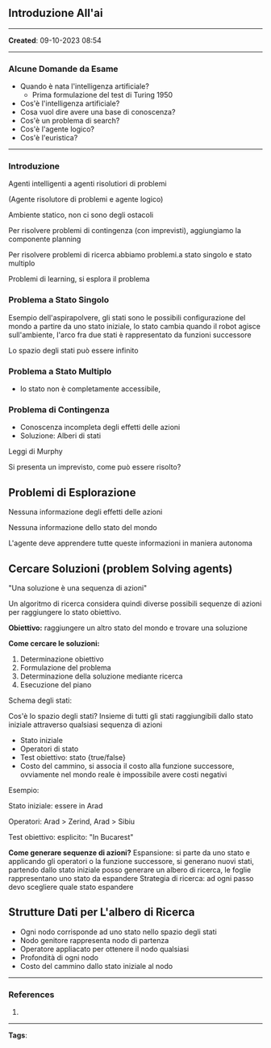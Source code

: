 ## Introduzione All'ai

---

**Created**: 09-10-2023 08:54

---

### Alcune Domande da Esame

- Quando è nata l'intelligenza artificiale? 
	- Prima formulazione del test di Turing 1950
- Cos'è l'intelligenza artificiale?
- Cosa vuol dire avere una base di conoscenza?
- Cos'è un problema di search?
- Cos'è l'agente logico?
- Cos'è l'euristica?

---

### Introduzione

Agenti intelligenti a agenti risolutiori di problemi

(Agente risolutore di problemi e agente logico)

Ambiente statico, non ci sono degli ostacoli

Per risolvere problemi di contingenza (con imprevisti), aggiungiamo la componente planning

Per risolvere problemi di ricerca abbiamo problemi.a stato singolo e stato multiplo

Problemi di learning, si esplora il problema

### Problema a Stato Singolo

Esempio dell'aspirapolvere, gli stati sono le possibili configurazione del mondo a partire da uno stato iniziale, lo stato cambia quando il robot agisce sull'ambiente, l'arco fra due stati è rappresentato da funzioni successore

Lo spazio degli stati può essere infinito

### Problema a Stato Multiplo

- lo stato non è completamente accessibile, 

### Problema di Contingenza

- Conoscenza incompleta degli effetti delle azioni
- Soluzione: Alberi di stati

Leggi di Murphy

Si presenta un imprevisto, come può essere risolto? 

## Problemi di Esplorazione

Nessuna informazione degli effetti delle azioni

Nessuna informazione dello stato del mondo 

L'agente deve apprendere tutte queste informazioni in maniera autonoma

## Cercare Soluzioni (problem Solving agents)

"Una soluzione è una sequenza di azioni"

Un algoritmo di ricerca considera quindi diverse possibili sequenze di azioni per raggiungere lo stato obiettivo.

**Obiettivo:** raggiungere un altro stato del mondo e trovare una soluzione

**Come cercare le soluzioni:**
1. Determinazione obiettivo
2. Formulazione del problema
3. Determinazione della soluzione mediante ricerca
4. Esecuzione del piano

Schema degli stati:

Cos'è lo spazio degli stati? Insieme di tutti gli stati raggiungibili dallo stato iniziale attraverso qualsiasi sequenza di azioni

- Stato iniziale
- Operatori di stato 
- Test obiettivo: stato {true/false}
- Costo del cammino, si associa il costo alla funzione successore, ovviamente nel mondo reale è impossibile avere costi negativi

Esempio:

Stato iniziale: essere in Arad

Operatori: Arad > Zerind, Arad > Sibiu

Test obiettivo: esplicito: "In Bucarest"

**Come generare sequenze di azioni?**
Espansione: si parte da uno stato e applicando gli operatori o la funzione successore, si generano nuovi stati, partendo dallo stato iniziale posso generare un albero di ricerca, le foglie rappresentano uno stato da espandere
Strategia di ricerca: ad ogni passo devo scegliere quale stato espandere

## Strutture Dati per L'albero di Ricerca

- Ogni nodo corrisponde ad uno stato nello spazio degli stati
- Nodo genitore rappresenta nodo di partenza
- Operatore appliacato per ottenere il nodo qualsiasi
- Profondità di ogni nodo
- Costo del cammino dallo stato iniziale al nodo

---

### References

1. 

---
**Tags**: 